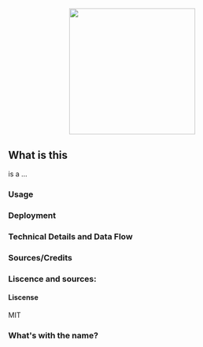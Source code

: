 # <PROJECT NAME>
<p align="center">
    <img src="https://github.com/jasonlong/vim-replacement-icon/blob/master/vim.png" width="256" align="middle">
</p>

## What is this
<PROJECT NAME> is a ...

### Usage

### Deployment

### Technical Details and Data Flow

### Sources/Credits

### Liscence and sources:
#### Liscense
MIT

### What's with the name?

